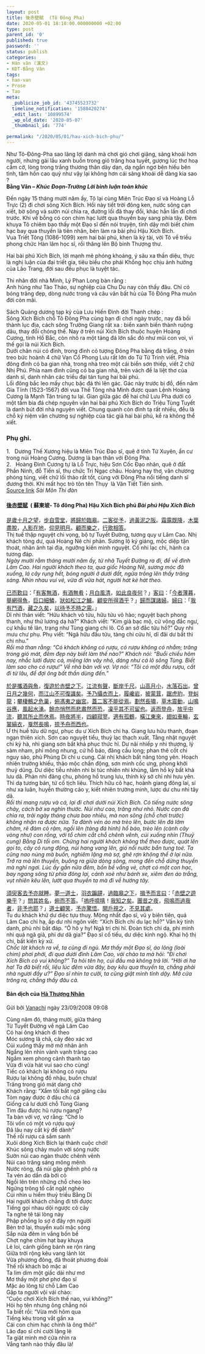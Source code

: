 ```yaml
---
layout: post
title: 後赤壁賦  (Tô Đông Pha)
date: 2020-05-01 18:10:00.000000000 +02:00
type: post
parent_id: '0'
published: true
password: ''
status: publish
categories:
- Hán văn (漢文)
- KĐT-Bằng Vân
tags:
- han-van
- Prose
- Tao
meta:
  _publicize_job_id: '43745523732'
  timeline_notification: '1588420274'
  _edit_last: '10899574'
  _wp_old_date: '2020-05-07'
  _thumbnail_id: '774'

permalink: "/2020/05/01/hau-xich-bich-phu/"
---
```


Như Tô-Đông-Pha sao lãng lợi danh mà chơi gió chơi giăng, sảng khoái hơn người, nhưng gái lầu xanh buồn trong gió trăng hoa tuyết, gượng lúc thơ hoạ cầm cờ, lòng trong trắng thương thân dày dạn, dạ ngẩn ngơ bên hiếu bên tình, tâm hồn cao quý như vậy lại không hơn cái sảng khoái dễ dàng kia sao ?  
**<strong>Bằng Vân</strong>&nbsp;–&nbsp;<em>Khúc Đoạn-Trường Lời bình luận toàn khúc</em>**


Đến ngày 15 tháng mười năm ấy, Tô lại cùng Miên Trúc Đạo sĩ và Hoàng Lỗ Trực (2) đi chơi sông Xích Bích. Hồi này tiết trời đông ken, nước sông cạn xiết, bờ sông và sườn núi chìa ra, đường lối đã thay đổi, khác hẳn lần đi chơi trước. Khi về bỗng có con chim hạc lướt qua thuyền bay sang phía tây. Đêm khuya Tô chiêm bao thấy một Đạo sĩ đến nói truyện, tỉnh dậy mới biết chim hạc bay qua thuyền là tiên nhân, bèn làm ra bài phú Hậu Xích Bích.  
Vua Triết Tông (1086-1099) xem hai bài phú, khen là kỳ tài, vời Tô về triều phong chức Hàn lâm học sĩ, rồi thăng lên Bộ binh Thượng thư.


Hai bài phú Xích Bích, lời mạnh mẽ phóng khoáng, ý sâu xa thần diệu, thực là nghị luận của đại triết gia, tiêu biểu cho phái Khổng học chịu ảnh hưởng của Lão Trang, đời sau đều phục là tuyệt tác.


Thi nhân đời nhà Minh, Lý Phan Long bàn rằng :  
Anh hùng như Tào Tháo, sự nghiệp của Chu Du nay còn thấy đâu. Chỉ có bóng trăng đẹp, dòng nước trong và câu văn bất hủ của Tô Đông Pha muôn đời còn mãi.


Sách Quảng dương tạp ký của Lưu Hiến Đình đời Thanh chép :  
Sông Xích Bích chỗ Tô Đông Pha cùng bạn đi chơi ngày trước, nay đã bồi thành lục địa, cách sông Trường Giang rất xa : biển xanh biến thành ruộng dâu, thay đổi chóng thế. Nay ở trên núi Xích Bích thuộc huyện Hoàng Cương, tỉnh Hồ Bắc, còn nhô ra một tảng đá lớn sắc đỏ như mũi con voi, vì thế gọi là núi Xích Bích.  
Dưới chân núi có đình, trong đình có tượng Đông Pha bằng đá trắng, ở trên treo bức hoành 4 chữ Vạn Cổ Phong Lưu rất lớn do Từ Tử Trinh viết. Phía đông đình có ba gian nhà, trong nhà treo một cái biển sơn thiếp, viết 2 chữ Nhị Phú. Phía nam đình cũng có ba gian nhà, trên vách đề la liệt thơ của danh sĩ, danh nhân các triều đại tán tụng hai bài phú.  
Lối đông bắc leo mấy chục bậc đá thì lên gác. Gác này trước bị đổ, đến năm Gia Tĩnh (1523-1567) đời vua Thế Tông nhà Minh được quan Lệnh Hoàng Cương là Mạnh Tân trùng tu lại. Gian giữa gác đề hai chữ Lưu Pha dưới có một tấm bia đá chép nguyên văn hai bài phú Xích Bích do Triệu Tùng Tuyết là danh bút đời nhà nguyên viết. Chung quanh còn đình tạ rất nhiều, đều là chỗ kỷ niệm văn chương sự nghiệp của tác giả hai bài phú, kể ra không thể xiết.


### Phụ ghi.


1.&nbsp;&nbsp; Dương Thế Xương hiệu là Miên Trúc Đạo sĩ, quê ở tỉnh Tứ Xuyên, ẩn cư trong núi Hoàng Cương. Dương là bạn thân với Đông Pha.  
2.&nbsp;&nbsp; Hoàng Đình Cương tự là Lỗ Trực, hiệu Sơn Cốc Đạo nhân, quê ở đất Phần Ninh, đỗ Tiến sĩ, thụ chức Tri Ngạc châu. Hoàng hay thơ, văn chương phóng túng, viết chữ lối thảo rất tốt, cùng với Đông Pha nổi tiếng danh sĩ đương thời. Khi mất học trò tôn tên Thụy&nbsp; là Văn Tiết Tiên sinh.  
[Source link](http://www.saimonthidan.com/?c=article&p=1037) *Sài Môn Thi đàn*


#### **[後](https://hvdic.thivien.net/whv/%E5%BE%8C)[赤](https://hvdic.thivien.net/whv/%E8%B5%A4)[壁](https://hvdic.thivien.net/whv/%E5%A3%81)[賦](https://hvdic.thivien.net/whv/%E8%B3%A6)&nbsp;&nbsp;( 蘇東坡**- Tô đông Pha) **&#13;&#10;Hậu Xích Bích phú  &#13;&#10;<em>Bài phú Hậu Xích Bích</em>**


[是](https://hvdic.thivien.net/whv/%E6%98%AF)[歲](https://hvdic.thivien.net/whv/%E6%AD%B2)[十](https://hvdic.thivien.net/whv/%E5%8D%81)[月](https://hvdic.thivien.net/whv/%E6%9C%88)[之](https://hvdic.thivien.net/whv/%E4%B9%8B)[望](https://hvdic.thivien.net/whv/%E6%9C%9B)，[步](https://hvdic.thivien.net/whv/%E6%AD%A5)[自](https://hvdic.thivien.net/whv/%E8%87%AA)[雪](https://hvdic.thivien.net/whv/%E9%9B%AA)[堂](https://hvdic.thivien.net/whv/%E5%A0%82)，[將](https://hvdic.thivien.net/whv/%E5%B0%87)[歸](https://hvdic.thivien.net/whv/%E6%AD%B8)[於](https://hvdic.thivien.net/whv/%E6%96%BC)[臨](https://hvdic.thivien.net/whv/%E8%87%A8)[皋](https://hvdic.thivien.net/whv/%E7%9A%8B)。[二](https://hvdic.thivien.net/whv/%E4%BA%8C)[客](https://hvdic.thivien.net/whv/%E5%AE%A2)[從](https://hvdic.thivien.net/whv/%E5%BE%9E)[予](https://hvdic.thivien.net/whv/%E4%BA%88)，[過](https://hvdic.thivien.net/whv/%E9%81%8E)[黃](https://hvdic.thivien.net/whv/%E9%BB%83)[泥](https://hvdic.thivien.net/whv/%E6%B3%A5)[之](https://hvdic.thivien.net/whv/%E4%B9%8B)[阪](https://hvdic.thivien.net/whv/%E9%98%AA)。[霜](https://hvdic.thivien.net/whv/%E9%9C%9C)[露](https://hvdic.thivien.net/whv/%E9%9C%B2)[既](https://hvdic.thivien.net/whv/%E6%97%A2)[降](https://hvdic.thivien.net/whv/%E9%99%8D)，[木](https://hvdic.thivien.net/whv/%E6%9C%A8)[葉](https://hvdic.thivien.net/whv/%E8%91%89)[盡](https://hvdic.thivien.net/whv/%E7%9B%A1)[脫](https://hvdic.thivien.net/whv/%E8%84%AB)，[人](https://hvdic.thivien.net/whv/%E4%BA%BA)[影](https://hvdic.thivien.net/whv/%E5%BD%B1)[在](https://hvdic.thivien.net/whv/%E5%9C%A8)[地](https://hvdic.thivien.net/whv/%E5%9C%B0)，[仰](https://hvdic.thivien.net/whv/%E4%BB%B0)[見](https://hvdic.thivien.net/whv/%E8%A6%8B)[明](https://hvdic.thivien.net/whv/%E6%98%8E)[月](https://hvdic.thivien.net/whv/%E6%9C%88)。[顧](https://hvdic.thivien.net/whv/%E9%A1%A7)[而](https://hvdic.thivien.net/whv/%E8%80%8C)[樂](https://hvdic.thivien.net/whv/%E6%A8%82)[之](https://hvdic.thivien.net/whv/%E4%B9%8B)，[行](https://hvdic.thivien.net/whv/%E8%A1%8C)[歌](https://hvdic.thivien.net/whv/%E6%AD%8C)[相](https://hvdic.thivien.net/whv/%E7%9B%B8)[答](https://hvdic.thivien.net/whv/%E7%AD%94)。  
Thị tuế thập nguyệt chi vọng, bộ tự&nbsp;Tuyết Đường, tương quy ư&nbsp;Lâm Cao. Nhị khách tòng dư, quá&nbsp;Hoàng Nê&nbsp;chi phản. Sương lộ ký giáng, mộc diệp tận thoát, nhân ảnh tại địa, ngưỡng kiến minh nguyệt. Cố nhi lạc chi, hành ca tương đáp.  
*Ngày mười rằm tháng mười năm ấy, từ nhà Tuyết Đường ra đi, để về đình Lâm Cao. Hai người khách theo ta, qua giốc Hoàng Nê, sương móc đã xuống, lá cây rụng hết, bóng người ở dưới đất, ngửa trông lên thấy trăng sáng. Nhìn nhau vui vẻ, vừa đi vừa hát, người hát kẻ hát theo.*


[已](https://hvdic.thivien.net/whv/%E5%B7%B2)[而](https://hvdic.thivien.net/whv/%E8%80%8C)[歎](https://hvdic.thivien.net/whv/%E6%AD%8E)[曰](https://hvdic.thivien.net/whv/%E6%9B%B0)：「[有](https://hvdic.thivien.net/whv/%E6%9C%89)[客](https://hvdic.thivien.net/whv/%E5%AE%A2)[無](https://hvdic.thivien.net/whv/%E7%84%A1)[酒](https://hvdic.thivien.net/whv/%E9%85%92)，[有](https://hvdic.thivien.net/whv/%E6%9C%89)[酒](https://hvdic.thivien.net/whv/%E9%85%92)[無](https://hvdic.thivien.net/whv/%E7%84%A1)[肴](https://hvdic.thivien.net/whv/%E8%82%B4)；[月](https://hvdic.thivien.net/whv/%E6%9C%88)[白](https://hvdic.thivien.net/whv/%E7%99%BD)[風](https://hvdic.thivien.net/whv/%E9%A2%A8)[清](https://hvdic.thivien.net/whv/%E6%B8%85)，[如](https://hvdic.thivien.net/whv/%E5%A6%82)[此](https://hvdic.thivien.net/whv/%E6%AD%A4)[良](https://hvdic.thivien.net/whv/%E8%89%AF)[夜](https://hvdic.thivien.net/whv/%E5%A4%9C)[何](https://hvdic.thivien.net/whv/%E4%BD%95)？」[客](https://hvdic.thivien.net/whv/%E5%AE%A2)[曰](https://hvdic.thivien.net/whv/%E6%9B%B0)：「[今](https://hvdic.thivien.net/whv/%E4%BB%8A)[者](https://hvdic.thivien.net/whv/%E8%80%85)[薄](https://hvdic.thivien.net/whv/%E8%96%84)[暮](https://hvdic.thivien.net/whv/%E6%9A%AE)，[舉](https://hvdic.thivien.net/whv/%E8%88%89)[網](https://hvdic.thivien.net/whv/%E7%B6%B2)[得](https://hvdic.thivien.net/whv/%E5%BE%97)[魚](https://hvdic.thivien.net/whv/%E9%AD%9A)，[巨](https://hvdic.thivien.net/whv/%E5%B7%A8)[口](https://hvdic.thivien.net/whv/%E5%8F%A3)[細](https://hvdic.thivien.net/whv/%E7%B4%B0)[鱗](https://hvdic.thivien.net/whv/%E9%B1%97)，[狀](https://hvdic.thivien.net/whv/%E7%8B%80)[如](https://hvdic.thivien.net/whv/%E5%A6%82)[松](https://hvdic.thivien.net/whv/%E6%9D%BE)[江](https://hvdic.thivien.net/whv/%E6%B1%9F)[之](https://hvdic.thivien.net/whv/%E4%B9%8B)[鱸](https://hvdic.thivien.net/whv/%E9%B1%B8)。[顧](https://hvdic.thivien.net/whv/%E9%A1%A7)[安](https://hvdic.thivien.net/whv/%E5%AE%89)[所](https://hvdic.thivien.net/whv/%E6%89%80)[得](https://hvdic.thivien.net/whv/%E5%BE%97)[酒](https://hvdic.thivien.net/whv/%E9%85%92)[乎](https://hvdic.thivien.net/whv/%E4%B9%8E)？」[歸](https://hvdic.thivien.net/whv/%E6%AD%B8)[而](https://hvdic.thivien.net/whv/%E8%80%8C)[謀](https://hvdic.thivien.net/whv/%E8%AC%80)[諸](https://hvdic.thivien.net/whv/%E8%AB%B8)[婦](https://hvdic.thivien.net/whv/%E5%A9%A6)。[婦](https://hvdic.thivien.net/whv/%E5%A9%A6)[曰](https://hvdic.thivien.net/whv/%E6%9B%B0)：「[我](https://hvdic.thivien.net/whv/%E6%88%91)[有](https://hvdic.thivien.net/whv/%E6%9C%89)[鬥](https://hvdic.thivien.net/whv/%E9%AC%A5)[酒](https://hvdic.thivien.net/whv/%E9%85%92)，[藏](https://hvdic.thivien.net/whv/%E8%97%8F)[之](https://hvdic.thivien.net/whv/%E4%B9%8B)[久](https://hvdic.thivien.net/whv/%E4%B9%85)[矣](https://hvdic.thivien.net/whv/%E7%9F%A3)，[以](https://hvdic.thivien.net/whv/%E4%BB%A5)[待](https://hvdic.thivien.net/whv/%E5%BE%85)[予](https://hvdic.thivien.net/whv/%E4%BA%88)[不](https://hvdic.thivien.net/whv/%E4%B8%8D)[時](https://hvdic.thivien.net/whv/%E6%99%82)[之](https://hvdic.thivien.net/whv/%E4%B9%8B)[需](https://hvdic.thivien.net/whv/%E9%9C%80)。」  
Dĩ nhi thán viết: “Hữu khách vô tửu, hữu tửu vô hào; nguyệt bạch phong thanh, như thử lương dạ hà?” Khách viết: “Kim giả bạc mộ, cử võng đắc ngư, cự khẩu tế lân, trạng như&nbsp;Tùng giang chi lô. Cố an sở đắc tửu hồ?” Quy nhi mưu chư phụ. Phụ viết: “Ngã hữu đấu tửu, tàng chi cửu hĩ, dĩ đãi dư bất thì chi nhu.”  
*Rồi mà than rằng: “Có khách không có rượu, có rượu không có nhắm; trăng trong gió mát, đêm đẹp này biết làm thế nào?” Khách nói: “Buổi chiều hôm nay, nhắc lưới được cá, miệng lớn vây nhỏ, dáng như cá lô sông Tùng. Biết làm sao cho có rượu!” Về nhà bàn với vợ. Vợ nói: “Tôi có một đấu rượu, cất đi từ lâu, để đợi ông bất thần dùng đến.”*


[於](https://hvdic.thivien.net/whv/%E6%96%BC)[是](https://hvdic.thivien.net/whv/%E6%98%AF)[攜](https://hvdic.thivien.net/whv/%E6%94%9C)[酒](https://hvdic.thivien.net/whv/%E9%85%92)[與](https://hvdic.thivien.net/whv/%E8%88%87)[魚](https://hvdic.thivien.net/whv/%E9%AD%9A)，[復](https://hvdic.thivien.net/whv/%E5%BE%A9)[遊](https://hvdic.thivien.net/whv/%E9%81%8A)[於](https://hvdic.thivien.net/whv/%E6%96%BC)[赤](https://hvdic.thivien.net/whv/%E8%B5%A4)[壁](https://hvdic.thivien.net/whv/%E5%A3%81)[之](https://hvdic.thivien.net/whv/%E4%B9%8B)[下](https://hvdic.thivien.net/whv/%E4%B8%8B)。[江](https://hvdic.thivien.net/whv/%E6%B1%9F)[流](https://hvdic.thivien.net/whv/%E6%B5%81)[有](https://hvdic.thivien.net/whv/%E6%9C%89)[聲](https://hvdic.thivien.net/whv/%E8%81%B2)，[斷](https://hvdic.thivien.net/whv/%E6%96%B7)[岸](https://hvdic.thivien.net/whv/%E5%B2%B8)[千](https://hvdic.thivien.net/whv/%E5%8D%83)[尺](https://hvdic.thivien.net/whv/%E5%B0%BA)。[山](https://hvdic.thivien.net/whv/%E5%B1%B1)[高](https://hvdic.thivien.net/whv/%E9%AB%98)[月](https://hvdic.thivien.net/whv/%E6%9C%88)[小](https://hvdic.thivien.net/whv/%E5%B0%8F)，[水](https://hvdic.thivien.net/whv/%E6%B0%B4)[落](https://hvdic.thivien.net/whv/%E8%90%BD)[石](https://hvdic.thivien.net/whv/%E7%9F%B3)[出](https://hvdic.thivien.net/whv/%E5%87%BA)。[曾](https://hvdic.thivien.net/whv/%E6%9B%BE)[日](https://hvdic.thivien.net/whv/%E6%97%A5)[月](https://hvdic.thivien.net/whv/%E6%9C%88)[之](https://hvdic.thivien.net/whv/%E4%B9%8B)[幾](https://hvdic.thivien.net/whv/%E5%B9%BE)[何](https://hvdic.thivien.net/whv/%E4%BD%95)，[而](https://hvdic.thivien.net/whv/%E8%80%8C)[江](https://hvdic.thivien.net/whv/%E6%B1%9F)[山](https://hvdic.thivien.net/whv/%E5%B1%B1)[不](https://hvdic.thivien.net/whv/%E4%B8%8D)[可](https://hvdic.thivien.net/whv/%E5%8F%AF)[復](https://hvdic.thivien.net/whv/%E5%BE%A9)[識](https://hvdic.thivien.net/whv/%E8%AD%98)[矣](https://hvdic.thivien.net/whv/%E7%9F%A3)。[予](https://hvdic.thivien.net/whv/%E4%BA%88)[乃](https://hvdic.thivien.net/whv/%E4%B9%83)[攝](https://hvdic.thivien.net/whv/%E6%94%9D)[衣](https://hvdic.thivien.net/whv/%E8%A1%A3)[而](https://hvdic.thivien.net/whv/%E8%80%8C)[上](https://hvdic.thivien.net/whv/%E4%B8%8A)，[履](https://hvdic.thivien.net/whv/%E5%B1%A5)[巉](https://hvdic.thivien.net/whv/%E5%B7%89)[岩](https://hvdic.thivien.net/whv/%E5%B2%A9)，[披](https://hvdic.thivien.net/whv/%E6%8A%AB)[蒙](https://hvdic.thivien.net/whv/%E8%92%99)[茸](https://hvdic.thivien.net/whv/%E8%8C%B8)，[踞](https://hvdic.thivien.net/whv/%E8%B8%9E)[虎](https://hvdic.thivien.net/whv/%E8%99%8E)[豹](https://hvdic.thivien.net/whv/%E8%B1%B9)，[登](https://hvdic.thivien.net/whv/%E7%99%BB)[虯](https://hvdic.thivien.net/whv/%E8%99%AF)[龍](https://hvdic.thivien.net/whv/%E9%BE%8D)；[攀](https://hvdic.thivien.net/whv/%E6%94%80)[棲](https://hvdic.thivien.net/whv/%E6%A3%B2)[鶻](https://hvdic.thivien.net/whv/%E9%B6%BB)[之](https://hvdic.thivien.net/whv/%E4%B9%8B)[危](https://hvdic.thivien.net/whv/%E5%8D%B1)[巢](https://hvdic.thivien.net/whv/%E5%B7%A2)，[俯](https://hvdic.thivien.net/whv/%E4%BF%AF)[馮](https://hvdic.thivien.net/whv/%E9%A6%AE)[夷](https://hvdic.thivien.net/whv/%E5%A4%B7)[之](https://hvdic.thivien.net/whv/%E4%B9%8B)[幽](https://hvdic.thivien.net/whv/%E5%B9%BD)[宮](https://hvdic.thivien.net/whv/%E5%AE%AE)。[蓋](https://hvdic.thivien.net/whv/%E8%93%8B)[二](https://hvdic.thivien.net/whv/%E4%BA%8C)[客](https://hvdic.thivien.net/whv/%E5%AE%A2)[不](https://hvdic.thivien.net/whv/%E4%B8%8D)[能](https://hvdic.thivien.net/whv/%E8%83%BD)[從](https://hvdic.thivien.net/whv/%E5%BE%9E)[焉](https://hvdic.thivien.net/whv/%E7%84%89)。[劃](https://hvdic.thivien.net/whv/%E5%8A%83)[然](https://hvdic.thivien.net/whv/%E7%84%B6)[長](https://hvdic.thivien.net/whv/%E9%95%B7)[嘯](https://hvdic.thivien.net/whv/%E5%98%AF)，[草](https://hvdic.thivien.net/whv/%E8%8D%89)[木](https://hvdic.thivien.net/whv/%E6%9C%A8)[震](https://hvdic.thivien.net/whv/%E9%9C%87)[動](https://hvdic.thivien.net/whv/%E5%8B%95)，[山](https://hvdic.thivien.net/whv/%E5%B1%B1)[鳴](https://hvdic.thivien.net/whv/%E9%B3%B4)[谷](https://hvdic.thivien.net/whv/%E8%B0%B7)[應](https://hvdic.thivien.net/whv/%E6%87%89)，[風](https://hvdic.thivien.net/whv/%E9%A2%A8)[起](https://hvdic.thivien.net/whv/%E8%B5%B7)[水](https://hvdic.thivien.net/whv/%E6%B0%B4)[湧](https://hvdic.thivien.net/whv/%E6%B9%A7)。[餘](https://hvdic.thivien.net/whv/%E9%A4%98)[亦](https://hvdic.thivien.net/whv/%E4%BA%A6)[悄](https://hvdic.thivien.net/whv/%E6%82%84)[然](https://hvdic.thivien.net/whv/%E7%84%B6)[而](https://hvdic.thivien.net/whv/%E8%80%8C)[悲](https://hvdic.thivien.net/whv/%E6%82%B2)[肅](https://hvdic.thivien.net/whv/%E8%82%85)[然](https://hvdic.thivien.net/whv/%E7%84%B6)[而](https://hvdic.thivien.net/whv/%E8%80%8C)[恐](https://hvdic.thivien.net/whv/%E6%81%90)，[凜](https://hvdic.thivien.net/whv/%E5%87%9C)[乎](https://hvdic.thivien.net/whv/%E4%B9%8E)[其](https://hvdic.thivien.net/whv/%E5%85%B6)[不](https://hvdic.thivien.net/whv/%E4%B8%8D)[可](https://hvdic.thivien.net/whv/%E5%8F%AF)[留](https://hvdic.thivien.net/whv/%E7%95%99)[也](https://hvdic.thivien.net/whv/%E4%B9%9F)。[返](https://hvdic.thivien.net/whv/%E8%BF%94)[而](https://hvdic.thivien.net/whv/%E8%80%8C)[登](https://hvdic.thivien.net/whv/%E7%99%BB)[舟](https://hvdic.thivien.net/whv/%E8%88%9F)，[放](https://hvdic.thivien.net/whv/%E6%94%BE)[乎](https://hvdic.thivien.net/whv/%E4%B9%8E)[中](https://hvdic.thivien.net/whv/%E4%B8%AD)[流](https://hvdic.thivien.net/whv/%E6%B5%81)，[聽](https://hvdic.thivien.net/whv/%E8%81%BD)[其](https://hvdic.thivien.net/whv/%E5%85%B6)[所](https://hvdic.thivien.net/whv/%E6%89%80)[止](https://hvdic.thivien.net/whv/%E6%AD%A2)[而](https://hvdic.thivien.net/whv/%E8%80%8C)[休](https://hvdic.thivien.net/whv/%E4%BC%91)[焉](https://hvdic.thivien.net/whv/%E7%84%89)。[時](https://hvdic.thivien.net/whv/%E6%99%82)[夜](https://hvdic.thivien.net/whv/%E5%A4%9C)[將](https://hvdic.thivien.net/whv/%E5%B0%87)[半](https://hvdic.thivien.net/whv/%E5%8D%8A)，[四](https://hvdic.thivien.net/whv/%E5%9B%9B)[顧](https://hvdic.thivien.net/whv/%E9%A1%A7)[寂](https://hvdic.thivien.net/whv/%E5%AF%82)[寥](https://hvdic.thivien.net/whv/%E5%AF%A5)。[適](https://hvdic.thivien.net/whv/%E9%81%A9)[有](https://hvdic.thivien.net/whv/%E6%9C%89)[孤](https://hvdic.thivien.net/whv/%E5%AD%A4)[鶴](https://hvdic.thivien.net/whv/%E9%B6%B4)，[橫](https://hvdic.thivien.net/whv/%E6%A9%AB)[江](https://hvdic.thivien.net/whv/%E6%B1%9F)[東](https://hvdic.thivien.net/whv/%E6%9D%B1)[來](https://hvdic.thivien.net/whv/%E4%BE%86)，[翅](https://hvdic.thivien.net/whv/%E7%BF%85)[如](https://hvdic.thivien.net/whv/%E5%A6%82)[車](https://hvdic.thivien.net/whv/%E8%BB%8A)[輪](https://hvdic.thivien.net/whv/%E8%BC%AA)，[玄](https://hvdic.thivien.net/whv/%E7%8E%84)[裳](https://hvdic.thivien.net/whv/%E8%A3%B3)[縞](https://hvdic.thivien.net/whv/%E7%B8%9E)[衣](https://hvdic.thivien.net/whv/%E8%A1%A3)，[戛](https://hvdic.thivien.net/whv/%E6%88%9B)[然](https://hvdic.thivien.net/whv/%E7%84%B6)[長](https://hvdic.thivien.net/whv/%E9%95%B7)[鳴](https://hvdic.thivien.net/whv/%E9%B3%B4)，[掠](https://hvdic.thivien.net/whv/%E6%8E%A0)[予](https://hvdic.thivien.net/whv/%E4%BA%88)[舟](https://hvdic.thivien.net/whv/%E8%88%9F)[而](https://hvdic.thivien.net/whv/%E8%80%8C)[西](https://hvdic.thivien.net/whv/%E8%A5%BF)[也](https://hvdic.thivien.net/whv/%E4%B9%9F)。  
Ư thị huề tửu dữ ngư, phục du ư Xích Bích chi hạ. Giang lưu hữu thanh, đoạn ngạn thiên xích. Sơn cao nguyệt tiểu, thuỷ lạc thạch xuất. Tằng nhật nguyệt chi kỷ hà, nhi giang sơn bất khả phục thức hĩ. Dư nãi nhiếp y nhi thượng, lý sàm nham, phi mông nhung, cứ hổ báo, đăng cầu long; phan thê cốt chi nguy sào, phủ&nbsp;Phùng Di&nbsp;chi u cung. Cái nhị khách bất năng tòng yên. Hoạch nhiên trường khiếu, thảo mộc chấn động, sơn minh cốc ưng, phong khởi thuỷ dũng. Dư diệc tiễu nhiên nhi bi túc nhiên nhi khủng, lẫm hồ kỳ bất khả lưu dã. Phản nhi đăng chu, phóng hồ trung lưu, thính kỳ sở chỉ nhi hưu yên. Thì dạ tương bán, tứ cố tịch liêu. Thích hữu cô hạc, hoành giang đông lai, sí như xa luân, huyền thường cảo y, kiết nhiên trường minh, lược dư chu nhi tây dã.  
*Rồi thì mang rượu và cá, lại đi chơi dưới núi Xích Bích. Có tiếng nước sông chảy, cách bờ xa nghìn thước. Núi như cao, trăng như nhỏ. Nước cạn đá chìa ra, trải ngày tháng chưa bao nhiêu, mà non sông (chỗ chơi trước) không nhận ra được nữa. Ta đành vén áo mà trèo lên, bước lên đá lởm chởm, rẽ đám cỏ rậm, ngồi lên (tảng đá hình) hổ báo, trèo lên (cành cây vòng như) con rồng, với tổ chim cắt chỗ chênh vênh, cúi xuống nhìn (Thuỷ cung) Bằng Di tối om. Chừng hai người khách không thể theo được, quát lên gọi to, cây cỏ rung động, núi hang vang lên, gió nổi nước bắn tung toé. Ta cũng nao núng mà buồn, nghiêm lặng mà sợ, ghê rợn không thể ở lại nữa. Trở ra mà lên thuyền, buông ra giữa dòng sông, mong đến chỗ dừng thuyền mà nghỉ ngơi. Lúc ấy gần nửa đêm, bốn bề vắng vẻ, chợt có một con hạc, bay ngang sông từ phía đông lại, cánh xoè như bánh xe, xiêm đen áo trắng, vụt nhiên kêu lên, lướt qua thuyền ta mà đi về hướng tây.*


[須](https://hvdic.thivien.net/whv/%E9%A0%88)[臾](https://hvdic.thivien.net/whv/%E8%87%BE)[客](https://hvdic.thivien.net/whv/%E5%AE%A2)[去](https://hvdic.thivien.net/whv/%E5%8E%BB)[予](https://hvdic.thivien.net/whv/%E4%BA%88)[亦](https://hvdic.thivien.net/whv/%E4%BA%A6)[就](https://hvdic.thivien.net/whv/%E5%B0%B1)[睡](https://hvdic.thivien.net/whv/%E7%9D%A1)。[夢](https://hvdic.thivien.net/whv/%E5%A4%A2)[一](https://hvdic.thivien.net/whv/%E4%B8%80)[道](https://hvdic.thivien.net/whv/%E9%81%93)[士](https://hvdic.thivien.net/whv/%E5%A3%AB)，[羽](https://hvdic.thivien.net/whv/%E7%BE%BD)[衣](https://hvdic.thivien.net/whv/%E8%A1%A3)[蹁](https://hvdic.thivien.net/whv/%E8%B9%81)[躚](https://hvdic.thivien.net/whv/%E8%BA%9A)，[過](https://hvdic.thivien.net/whv/%E9%81%8E)[臨](https://hvdic.thivien.net/whv/%E8%87%A8)[皋](https://hvdic.thivien.net/whv/%E7%9A%8B)[之](https://hvdic.thivien.net/whv/%E4%B9%8B)[下](https://hvdic.thivien.net/whv/%E4%B8%8B)，[揖](https://hvdic.thivien.net/whv/%E6%8F%96)[予](https://hvdic.thivien.net/whv/%E4%BA%88)[而](https://hvdic.thivien.net/whv/%E8%80%8C)[言](https://hvdic.thivien.net/whv/%E8%A8%80)[曰](https://hvdic.thivien.net/whv/%E6%9B%B0)：「[赤](https://hvdic.thivien.net/whv/%E8%B5%A4)[壁](https://hvdic.thivien.net/whv/%E5%A3%81)[之](https://hvdic.thivien.net/whv/%E4%B9%8B)[遊](https://hvdic.thivien.net/whv/%E9%81%8A)[樂](https://hvdic.thivien.net/whv/%E6%A8%82)[乎](https://hvdic.thivien.net/whv/%E4%B9%8E)？」[問](https://hvdic.thivien.net/whv/%E5%95%8F)[其](https://hvdic.thivien.net/whv/%E5%85%B6)[姓](https://hvdic.thivien.net/whv/%E5%A7%93)[名](https://hvdic.thivien.net/whv/%E5%90%8D)，[俯](https://hvdic.thivien.net/whv/%E4%BF%AF)[而](https://hvdic.thivien.net/whv/%E8%80%8C)[不](https://hvdic.thivien.net/whv/%E4%B8%8D)[答](https://hvdic.thivien.net/whv/%E7%AD%94)。「[嗚](https://hvdic.thivien.net/whv/%E5%97%9A)[呼](https://hvdic.thivien.net/whv/%E5%91%BC)[噫](https://hvdic.thivien.net/whv/%E5%99%AB)[嘻](https://hvdic.thivien.net/whv/%E5%98%BB)！[我](https://hvdic.thivien.net/whv/%E6%88%91)[知](https://hvdic.thivien.net/whv/%E7%9F%A5)[之](https://hvdic.thivien.net/whv/%E4%B9%8B)[矣](https://hvdic.thivien.net/whv/%E7%9F%A3)。[團](https://hvdic.thivien.net/whv/%E5%9C%98)[昔](https://hvdic.thivien.net/whv/%E6%98%94)[之](https://hvdic.thivien.net/whv/%E4%B9%8B)[夜](https://hvdic.thivien.net/whv/%E5%A4%9C)，[飛](https://hvdic.thivien.net/whv/%E9%A3%9B)[鳴](https://hvdic.thivien.net/whv/%E9%B3%B4)[而](https://hvdic.thivien.net/whv/%E8%80%8C)[過](https://hvdic.thivien.net/whv/%E9%81%8E)[我](https://hvdic.thivien.net/whv/%E6%88%91)[者](https://hvdic.thivien.net/whv/%E8%80%85)，[非](https://hvdic.thivien.net/whv/%E9%9D%9E)[予](https://hvdic.thivien.net/whv/%E4%BA%88)[也](https://hvdic.thivien.net/whv/%E4%B9%9F)[耶](https://hvdic.thivien.net/whv/%E8%80%B6)？」[道](https://hvdic.thivien.net/whv/%E9%81%93)[士](https://hvdic.thivien.net/whv/%E5%A3%AB)[顧](https://hvdic.thivien.net/whv/%E9%A1%A7)[笑](https://hvdic.thivien.net/whv/%E7%AC%91)，[予](https://hvdic.thivien.net/whv/%E4%BA%88)[亦](https://hvdic.thivien.net/whv/%E4%BA%A6)[驚](https://hvdic.thivien.net/whv/%E9%A9%9A)[悟](https://hvdic.thivien.net/whv/%E6%82%9F)。[開](https://hvdic.thivien.net/whv/%E9%96%8B)[戶](https://hvdic.thivien.net/whv/%E6%88%B6)[視](https://hvdic.thivien.net/whv/%E8%A6%96)[之](https://hvdic.thivien.net/whv/%E4%B9%8B)，[不](https://hvdic.thivien.net/whv/%E4%B8%8D)[見](https://hvdic.thivien.net/whv/%E8%A6%8B)[其](https://hvdic.thivien.net/whv/%E5%85%B6)[處](https://hvdic.thivien.net/whv/%E8%99%95)。  
Tu du khách khứ dư diệc tựu thuỵ. Mộng nhất đạo sĩ,&nbsp;vũ y&nbsp;biên tiên, quá Lâm Cao chi hạ, ấp dư nhi ngôn viết: “Xích Bích chi du lạc hồ?” Vấn kỳ tính danh, phủ nhi bất đáp. “Ô hô y hy! Ngã tri chi hĩ. Đoàn tích chi dạ, phi minh nhi quá ngã giả, phi dư dã gia?” Đạo sĩ cố tiếu, dư diệc kinh ngộ. Khai hộ thị chi, bất kiến kỳ xứ.  
*Chốc lát khách ra về, ta cũng đi ngủ. Mơ thấy một Đạo sĩ, áo lông (loài chim) phơi phới, đi qua dưới đình Lâm Cao, vái chào ta mà hỏi: “Đi chơi Xích Bích có vui không?” Ta hỏi tên họ, cúi đầu mà không trả lời. “Hỡi ơi ha ha! Ta đã biết rồi, liệu lúc đêm vừa đây, bay kêu qua thuyền ta, chẳng phải nhà ngươi đấy ư?” Đạo sĩ nhìn ta cười, ta cũng giật mình tỉnh dậy. Mở cửa trông ra, chẳng thấy đâu cả.*


#### Bản dịch của&nbsp;[Hà Thượng Nhân](https://www.thivien.net/H%C3%A0-Th%C6%B0%E1%BB%A3ng-Nh%C3%A2n/author-rgRdPw9OCiW7ORlmKp24Ng)


Gửi bởi&nbsp;[Vanachi](https://www.thivien.net/Vanachi/member-8OezdZDSC-q-9wfu_BOuVw)&nbsp;ngày 23/09/2008 09:08


Cùng năm đó, tháng mười, giữa tháng  
Từ Tuyết Đường về ngả Lâm Cao  
Có hai ông khách đi theo  
Móc sương lã chã, cây đèo xác xơ  
Cúi xuống thấy mờ mờ nhân ảnh  
Ngẩng lên nhìn vành vạnh trăng cao  
Ngắm xem phong cảnh thanh tao  
Vừa đi vừa hát vui sao cho cùng!  
Tiếc có khách lại không có rượu  
Rượu lại không đồ nhậu, buồn chưa!  
Trăng trong gió mát dang chờ  
Khách rằng: “Xẩm tối bất ngờ giăng câu  
Tóm ngay được ở đâu chú cá  
Giống cá lư dưới chỗ Tùng Giang  
Tìm đâu được hũ rượu ngang?  
Ta bàn với vợ, vợ rằng: “Chớ lo  
Tôi vốn có một vò rượu quý  
Ðã lâu nay cất kỹ để dành”  
Thế rồi rượu cá sắm sanh  
Xuôi dòng Xích Bích lại thành cuộc chơi!  
Khúc sông chảy muôn vời sóng nước  
Sườn núi cao ngàn thước chênh vênh  
Núi cao trăng sáng mông mênh  
Nước ròng, đá núi gập ghềnh phô ra  
Ta vén áo dần dà bới cỏ  
Ngồi lên trên những chỗ cheo leo  
Ngửng trông tổ cắt ngặt nghèo  
Cúi nhìn u hiểm thuỷ triều Bằng Di  
Hai người khách chẳng đi tới được  
Tiếng gọi nhau dội ngược cỏ cây  
Ta nghe tê tái lòng này  
Phập phồng lo sợ ở đây rợn người  
Bèn trở lại, thuyền xuôi mặc sóng  
Sắp nửa đêm in vắng bốn bề  
Chợt nghe chim hạt bay khuya  
Lẻ loi, cánh giống bánh xe rộn ràng  
Giữa trời rộng kêu vang lảnh lót  
Vừa phương đông, đã thoát phương đoài  
Thế rồi khách bỏ mặc ai  
Ta lim dim một giấc dài như mơ  
Mơ thấy một phơ phơ đạo sĩ  
Mặc áo lông từ chỗ Lâm Cao  
Gặp ta người vội vái chào:  
“Cuộc chơi Xích Bích thế nao, vui không?”  
Hỏi họ tên nhưng ông chẳng nói  
Ta biết rồi: “Vừa mới hôm qua  
Tiếng kêu trong vắt gần xa  
Cái con chim hạc chính là ông thôi!”  
Lão đạo sĩ chỉ cười lặng lẽ  
Ta giật mình mở cửa nhìn ra  
Vắng tanh nào thấy đâu là!

